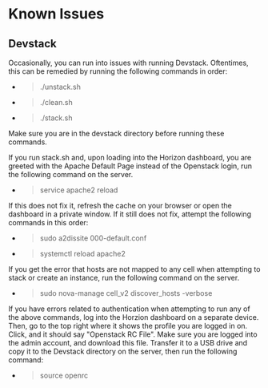 # Known Issues

## Devstack

Occasionally, you can run into issues with running Devstack. Oftentimes, this can be remedied by running the following commands in order:

- > ./unstack.sh

- > ./clean.sh

- > ./stack.sh

Make sure you are in the devstack directory before running these commands.

If you run stack.sh and, upon loading into the Horizon dashboard, you are greeted with the Apache Default Page instead of the Openstack login, run the following command on the server.

- > service apache2 reload

If this does not fix it, refresh the cache on your browser or open the dashboard in a private window. If it still does not fix, attempt the following commands in this order:

- > sudo a2dissite 000-default.conf

- > systemctl reload apache2

If you get the error that hosts are not mapped to any cell when attempting to stack or create an instance, run the following command on the server.

- > sudo nova-manage cell_v2 discover_hosts -verbose

If you have errors related to authentication when attempting to run any of the above commands, log into the Horzion dashboard on a separate device. Then, go to the top right where it shows the profile you are logged in on. Click, and it should say "Openstack RC File". Make sure you are logged into the admin account, and download this file. Transfer it to a USB drive and copy it to the Devstack directory on the server, then run the following command:

- > source openrc
